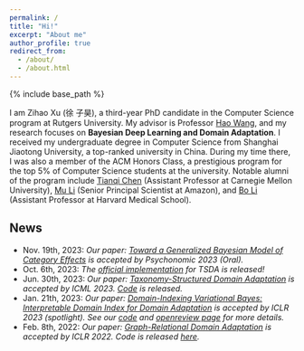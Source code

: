 ```yaml
---
permalink: /
title: "Hi!"
excerpt: "About me"
author_profile: true
redirect_from:
  - /about/
  - /about.html
---
```


{% include base_path %}

I am Zihao Xu (徐 子昊), a third-year PhD candidate in the Computer Science program at Rutgers University. My advisor is Professor [Hao Wang](http://www.wanghao.in/), and my research focuses on **Bayesian Deep Learning and Domain Adaptation**.
I received my undergraduate degree in Computer Science from Shanghai Jiaotong University, a top-ranked university in China. During my time there, I was also a member of the ACM Honors Class, a prestigious program for the top 5% of Computer Science students at the university. Notable alumni of the program include [Tianqi Chen](https://tqchen.com/) (Assistant Professor at Carnegie Mellon University), [Mu Li](https://www.linkedin.com/in/mulicmu/) (Senior Principal Scientist at Amazon), and [Bo Li](https://lilab-bcb.github.io/) (Assistant Professor at Harvard Medical School).

<!-- ## News
**Nov. 19th, 2023** Our paper: [Toward a Generalized Bayesian Model of Category Effects](https://osf.io/preprints/psyarxiv/9a7ft/) is accepted by Psychonomic 2023 (Oral).<br>
<br>**Oct. 6th, 2023**: The [official implementation](https://github.com/Wang-ML-Lab/TSDA) for TSDA is released!<br>
<br>**Jun. 30th, 2023**: Our paper: [Taxonomy-Structured Domain Adaptation](https://arxiv.org/abs/2306.07874) is accepted by ICML 2023. [Code](https://github.com/Wang-ML-Lab/TSDA) will be released soon.<br>
<br>**Jan. 21th, 2023**: Our paper: [Domain-Indexing Variational Bayes: Interpretable Domain Index for Domain Adaptation](https://arxiv.org/abs/2302.02561) is accepted by ICLR 2023 (spotlight). See our [code](https://github.com/Wang-ML-Lab/VDI) and [openreview page](https://openreview.net/forum?id=pxStyaf2oJ5) for more details.<br>
<br>**Feb. 8th, 2022**: Our paper: [Graph-Relational Domain Adaptation](https://arxiv.org/abs/2202.03628) is accepted by ICLR 2022. Code is released [here](https://github.com/Wang-ML-Lab/GRDA).<br> -->

## News
- Nov. 19th, 2023: *Our paper: [Toward a Generalized Bayesian Model of Category Effects](https://osf.io/preprints/psyarxiv/9a7ft/) is accepted by Psychonomic 2023 (Oral).*
- Oct. 6th, 2023: *The [official implementation](https://github.com/Wang-ML-Lab/TSDA) for TSDA is released!*
- Jun. 30th, 2023: *Our paper: [Taxonomy-Structured Domain Adaptation](https://arxiv.org/abs/2306.07874) is accepted by ICML 2023. [Code](https://github.com/Wang-ML-Lab/TSDA) is released.*
- Jan. 21th, 2023: *Our paper: [Domain-Indexing Variational Bayes: Interpretable Domain Index for Domain Adaptation](https://arxiv.org/abs/2302.02561) is accepted by ICLR 2023 (spotlight). See our [code](https://github.com/Wang-ML-Lab/VDI) and [openreview page](https://openreview.net/forum?id=pxStyaf2oJ5) for more details.*
- Feb. 8th, 2022: *Our paper: [Graph-Relational Domain Adaptation](https://arxiv.org/abs/2202.03628) is accepted by ICLR 2022. Code is released [here](https://github.com/Wang-ML-Lab/GRDA).*


<!-- ----
#  -->

<!-- ** Research Opportunities **: I am always open for new cooperation. If you are a student of Rutgers and interested in generalization problem of machine learning (specifically, domain adaptation and domain generalization), send me an email (zihao.xu@rutgers.edu) to see if we could   -->

<!-- Welcome to my website! Just here for my CV? You can download that [here](/files/Kurchin_CV.pdf). Please check out ways to reach me as well as my various other homes on the web in the menu (either to the left or above, depending on your screen resolution) and click the links at the top of the page to check out some of my other experience and work!

## What do/did I do?

**As of September 1, 2022, I will be an Assistant Research Professor in Materials Science and Engineering at Carnegie Mellon!** Please feel free to reach out if you are interested in working together, either collaboratively or as a mentee.

I'm a computational materials scientist (with significant previous experimental experience), until recently a Molecular Sciences Software Institute Postdoctoral Fellow working in the group of [Venkat Viswanathan](http://www.andrew.cmu.edu/user/venkatv/index.html) on discovery of battery and catalyst materials, with affiliations in the Departments of Mechanical Engineering and Materials Science and Engineering. I am the lead developer of the [Chemellia](https://github.com/Chemellia) "machine learning with atoms" ecosystem, in particular the [ChemistryFeaturization](https://chemellia.github.io/ChemistryFeaturization.jl/stable/) and [AtomicGraphNets](https://github.com/Chemellia/AtomicGraphNets.jl) packages.

Previously, I did my PhD in Materials Science and Engineering in the [Photovoltaics Research Lab](http://pv.mit.edu) at MIT, where I performed first-principles simulations to understand defect physics in solar cell materials (in close collaboration with [Vladan Stevanovic](https://scholar.google.com/citations?user=itfRzZAAAAAJ&hl=en) of the Colorado School of Mines and National Renewable Energy Lab) as well as high-throughput device-level simulations to use Bayesian inference along with experimental data to more quickly and accurately measure fundamental materials properties. Prior to that, I received my MPhil in Materials Science and Metallurgy from the University of Cambridge, supported by a Gates Cambridge Scholarship.

## What do I care about?
My overarching goal in my work is to have an impact on the existential problem of climate change through improving renewable energy technology. I've also been involved in renewables-related outreach through [Project Bright](http://campuspress.yale.edu/projectbright/) at Yale as well as various organizations at MIT including the PVLab, the [MIT Energy Club](https://www.mitenergyclub.org) (where I led the Solar/Grid community for two years), the Office of Sustainability, Fossil Free MIT, and the [Science Policy Initiative](https://mitspi.squarespace.com).

Since my time as an undergrad in physics at Yale, I've also been devoted to the cause of increasing representation of women (and other URG's) in STEM fields. In 2012, I helped to organize the Northeast [Conference for Undergraduate Women in Physics](https://www.aps.org/programs/women/workshops/cuwip.cfm), and I returned to the conference as a graduate student speaker 2015. At MIT, I served as co-president of Women of Materials Science (WoMS).
-->
